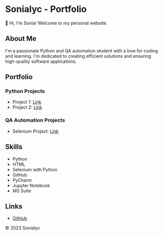 # Sonialyc - Portfolio

👋 Hi, I'm Sonia! Welcome to my personal website.

## About Me

I'm a passionate Python and QA automation student with a love for coding and learning. I'm dedicated to creating efficient solutions and ensuring high-quality software applications.

## Portfolio

### Python Projects

- Project 1: [Link](https://github.com/Sonialyc/Bridging_Program_Python/tree/4ce1ba5104ca7b3a6990fa7910d7131bfc77912d/Python_Projects/Canadian%20Tax%20Estimation)
- Project 2: [Link](https://github.com/Sonialyc/Bridging_Program_Python/tree/4ce1ba5104ca7b3a6990fa7910d7131bfc77912d/Python_Projects/QR%20Code)

### QA Automation Projects

- Selenium Project: [Link](https://github.com/Sonialyc/Bridging_Program_QA_Automation.git)

## Skills

- Python
- HTML
- Selenium with Python
- GitHub
- PyCharm
- Jupyter Notebook
- MS Suite

## Links

- [GitHub](https://github.com/sonialyc)

© 2023 Sonialyc
